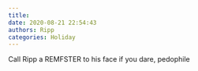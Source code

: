 ```yaml
---
title: 
date: 2020-08-21 22:54:43
authors: Ripp
categories: Holiday
---
```


 Call Ripp a REMFSTER to his face if you dare, pedophile